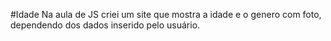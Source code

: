 #Idade
Na aula de JS criei um site que mostra a idade e o genero com foto, dependendo dos dados inserido pelo usuário.
